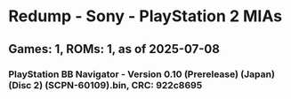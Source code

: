 # Redump - Sony - PlayStation 2 MIAs
## Games: 1, ROMs: 1, as of 2025-07-08

### PlayStation BB Navigator - Version 0.10 (Prerelease) (Japan) (Disc 2) (SCPN-60109).bin, CRC: 922c8695
